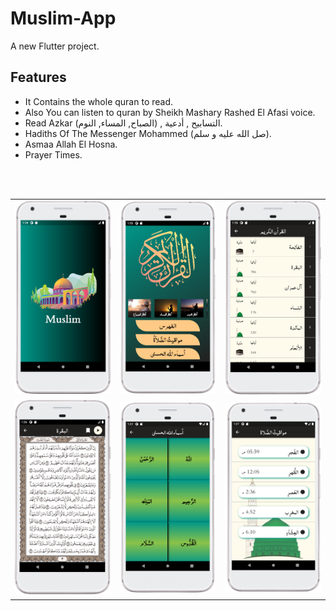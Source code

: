 # Muslim-App

A new Flutter project.

## Features
- It Contains the whole quran to read.
- Also You can listen to quran by Sheikh Mashary Rashed El Afasi voice.
- Read Azkar (الصباح, المساء, النوم) , التسابيح , أدعية.
- Hadiths Of The Messenger Mohammed (صل الله عليه و سلم).
- Asmaa Allah El Hosna.
- Prayer Times.
<br>
<br>

| | ||
| - | - | - |
| <img src = "ScreenShots/1.png" width = "300" alt="Splash Screen"> | <img src="ScreenShots/2.png" width=300> | <img src="ScreenShots/3.png" width=300>
| <img src="ScreenShots/4.png" width=300> | <img src="ScreenShots/5.png" width=300> | <img src="ScreenShots/6.png" width=300>|
